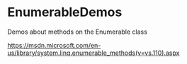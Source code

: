 # EnumerableDemos
Demos about methods on the Enumerable class 

https://msdn.microsoft.com/en-us/library/system.linq.enumerable_methods(v=vs.110).aspx
